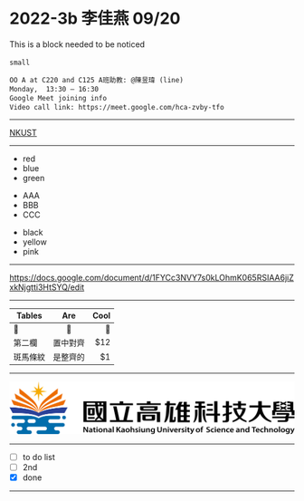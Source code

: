 # 2022-3b 李佳燕 09/20


This is a block needed to be noticed

`small`

```
OO A at C220 and C125 A班助教: @陳昱瑋 (line)
Monday,  13:30 – 16:30
Google Meet joining info
Video call link: https://meet.google.com/hca-zvby-tfo
```
---
[NKUST](https://www.nkust.edu.tw/)

---
+ red
+ blue 
+ green

* AAA
* BBB
* CCC

- black
- yellow
- pink

---
<https://docs.google.com/document/d/1FYCc3NVY7s0kLOhmK065RSIAA6jiZxkNjgtti3HtSYQ/edit>

---
| Tables        | Are           | Cool  |
| ------------- |:-------------:| -----:|
| 🐷           | 🐯            | 🐼 |
| 第二欄        | 置中對齊      |   $12 |
| 斑馬條紋      | 是整齊的      |    $1 |

---

![NKUST](nkust.png "NKUST")

--- 

- [ ] to do list
- [ ] 2nd
- [x] done

---


